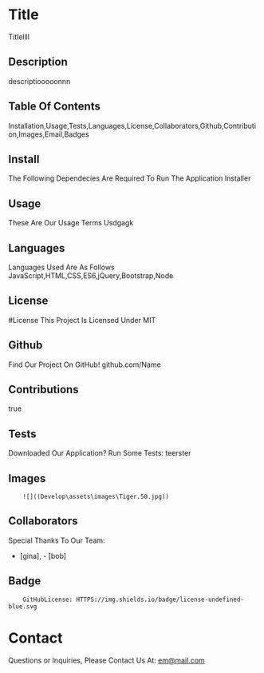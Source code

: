 
   # Title
   Titlellll

   ## Description
   descriptiooooonnn

   ## Table Of Contents
   Installation,Usage,Tests,Languages,License,Collaborators,Github,Contribution,Images,Email,Badges

   ## Install
   The Following Dependecies Are Required To Run The Application
   Installer

   ## Usage
   These Are Our Usage Terms 
   Usdgagk
   
   ## Languages
   Languages Used Are As Follows
   JavaScript,HTML,CSS,ES6,jQuery,Bootstrap,Node
 
   ## License
   #License 
        This Project Is Licensed Under MIT
        
    
   ## Github
   Find Our Project On GitHub!
   github.com/Name

   ## Contributions
   true
   
   ## Tests
   Downloaded Our Application? Run Some Tests:
   teerster
   
   ## Images
   
        ![]((Develop\assets\images\Tiger.50.jpg))
        

   ## Collaborators 
   Special Thanks To Our Team:
   - [gina], - [bob]
   
   ## Badge
   
        GitHubLicense: HTTPS://img.shields.io/badge/license-undefined-blue.svg
        
   
   # Contact
   Questions or Inquiries, Please Contact Us At: 
   em@mail.com
   